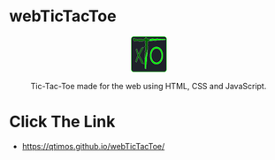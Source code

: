 # webTicTacToe
 
<div align="center">
    <img src="./assets/iconProject.png" alt="Tic-Tac-Toe" width="65">
</div>
 
<p align="center">
    Tic-Tac-Toe made for the web using HTML, CSS and JavaScript.
</p>
 
# Click The Link
   * https://qtimos.github.io/webTicTacToe/
